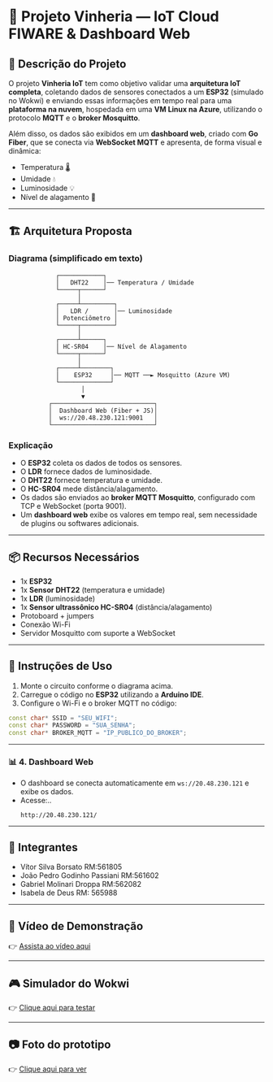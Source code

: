 # 🍇 Projeto Vinheria — IoT Cloud FIWARE & Dashboard Web

## 📝 Descrição do Projeto
O projeto **Vinheria IoT** tem como objetivo validar uma **arquitetura IoT completa**, coletando dados de sensores conectados a um **ESP32** (simulado no Wokwi) e enviando essas informações em tempo real para uma **plataforma na nuvem**, hospedada em uma **VM Linux na Azure**, utilizando o protocolo **MQTT** e o **broker Mosquitto**.

Além disso, os dados são exibidos em um **dashboard web**, criado com **Go Fiber**, que se conecta via **WebSocket MQTT** e apresenta, de forma visual e dinâmica:
- Temperatura 🌡️  
- Umidade 💧  
- Luminosidade 💡  
- Nível de alagamento 🌊  

---

## 🏗️ Arquitetura Proposta

### Diagrama (simplificado em texto)
```
             ┌────────────┐
             │   DHT22    │── Temperatura / Umidade
             └─────┬──────┘
                   │
             ┌─────┴─────────┐
             │   LDR /       │── Luminosidade
             │ Potenciômetro │
             └─────┬─────────┘
                   │
             ┌─────┴──────┐
             │ HC-SR04    │── Nível de Alagamento
             └─────┬──────┘
                   │
             ┌─────┴────────┐
             │    ESP32     │── MQTT ──► Mosquitto (Azure VM)
             └──────────────┘
                    │
                    ▼
           ┌────────────────────────────┐
           │  Dashboard Web (Fiber + JS)│
           │  ws://20.48.230.121:9001   │
           └────────────────────────────┘
```



### Explicação
- O **ESP32** coleta os dados de todos os sensores.  
- O **LDR** fornece dados de luminosidade.  
- O **DHT22** fornece temperatura e umidade.  
- O **HC-SR04** mede distância/alagamento.  
- Os dados são enviados ao **broker MQTT Mosquitto**, configurado com TCP e WebSocket (porta 9001).  
- Um **dashboard web** exibe os valores em tempo real, sem necessidade de plugins ou softwares adicionais.  

---

## 📦 Recursos Necessários
- 1x **ESP32**  
- 1x **Sensor DHT22** (temperatura e umidade)  
- 1x **LDR** (luminosidade)  
- 1x **Sensor ultrassônico HC-SR04** (distância/alagamento)  
- Protoboard + jumpers  
- Conexão Wi-Fi  
- Servidor Mosquitto com suporte a WebSocket  

---

## 🚀 Instruções de Uso

1. Monte o circuito conforme o diagrama acima.  
2. Carregue o código no **ESP32** utilizando a **Arduino IDE**.  
3. Configure o Wi-Fi e o broker MQTT no código:

```cpp
const char* SSID = "SEU_WIFI";
const char* PASSWORD = "SUA_SENHA";
const char* BROKER_MQTT = "IP_PUBLICO_DO_BROKER";
 ```
---

### 📊 4. Dashboard Web 
- O dashboard se conecta automaticamente em `ws://20.48.230.121` e exibe os dados.  
- Acesse:..
  ```
  http://20.48.230.121/
 ---

## 👥 Integrantes
- Vítor Silva Borsato RM:561805   
- João Pedro Godinho Passiani RM:561602​
- Gabriel Molinari Droppa RM:562082
- Isabela de Deus RM: 565988

---

## 🎥 Vídeo de Demonstração
👉 [Assista ao vídeo aqui](https://youtu.be/Ta4a7xvd3Ns)

---

## 🎮 Simulador do Wokwi
👉 [Clique aqui para testar](https://wokwi.com/projects/444885984639433729)

---

## 📷 Foto do prototipo
👉 [Clique aqui para ver](/img/wokwi.png)
